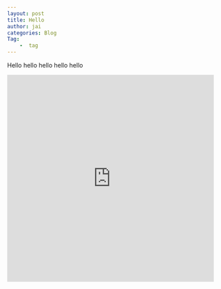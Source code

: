 ```yaml
---
layout: post
title: Hello
author: jai
categories: Blog
Tag:
    -  tag
---
```

Hello hello hello hello hello

<iframe width="480" height="480" src="https://www.youtube.com/embed/knTc-NQSjKA" frameborder="0" allow="accelerometer; clipboard-write; encrypted-media; gyroscope; picture-in-picture" allowfullscreen></iframe>